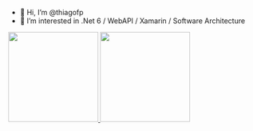 - 👋 Hi, I’m @thiagofp
- 👀 I’m interested in .Net 6 / WebAPI / Xamarin / Software Architecture 


<div>
<a href="https://github.com/thiagofp">
<img height="180em" src="https://github-readme-stats.vercel.app/api/top-langs/?username=thiagofp&layout=compact&langs_count=7&theme=dracula"/>
<img height="180em" src="https://github-readme-stats.vercel.app/api?username=thiagofp&show_icons=true&theme=dracula&include_all_commits=true&count_private=true"/>
</div>
<!---
thiagofp/thiagofp is a ✨ special ✨ repository because its `README.md` (this file) appears on your GitHub profile.
You can click the Preview link to take a look at your changes.
--->
